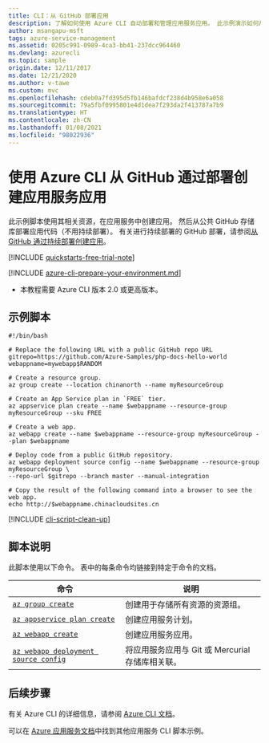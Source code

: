 ```yaml
---
title: CLI：从 GitHub 部署应用
description: 了解如何使用 Azure CLI 自动部署和管理应用服务应用。 此示例演示如何从 GitHub 部署应用。
author: msangapu-msft
tags: azure-service-management
ms.assetid: 0205c991-0989-4ca3-bb41-237dcc964460
ms.devlang: azurecli
ms.topic: sample
origin.date: 12/11/2017
ms.date: 12/21/2020
ms.author: v-tawe
ms.custom: mvc
ms.openlocfilehash: cdeb0a7fd395d5fb146bafdcf238d4b958e6a058
ms.sourcegitcommit: 79a5fbf0995801e4d1dea7f293da2f413787a7b9
ms.translationtype: HT
ms.contentlocale: zh-CN
ms.lasthandoff: 01/08/2021
ms.locfileid: "98022936"
---
```

# <a name="create-an-app-service-app-with-deployment-from-github-using-azure-cli"></a>使用 Azure CLI 从 GitHub 通过部署创建应用服务应用

此示例脚本使用其相关资源，在应用服务中创建应用。 然后从公共 GitHub 存储库部署应用代码（不用持续部署）。 有关进行持续部署的 GitHub 部署，请参阅[从 GitHub 通过持续部署创建应用](cli-continuous-deployment-github.md)。

[!INCLUDE [quickstarts-free-trial-note](../../../includes/quickstarts-free-trial-note.md)]

[!INCLUDE [azure-cli-prepare-your-environment.md](../../../includes/azure-cli-prepare-your-environment.md)]

 - 本教程需要 Azure CLI 版本 2.0 或更高版本。

<!-- If using Azure Cloud Shell, the latest version is already installed.-->

## <a name="sample-script"></a>示例脚本

```azurecli
#!/bin/bash

# Replace the following URL with a public GitHub repo URL
gitrepo=https://github.com/Azure-Samples/php-docs-hello-world
webappname=mywebapp$RANDOM

# Create a resource group.
az group create --location chinanorth --name myResourceGroup

# Create an App Service plan in `FREE` tier.
az appservice plan create --name $webappname --resource-group myResourceGroup --sku FREE

# Create a web app.
az webapp create --name $webappname --resource-group myResourceGroup --plan $webappname

# Deploy code from a public GitHub repository. 
az webapp deployment source config --name $webappname --resource-group myResourceGroup \
--repo-url $gitrepo --branch master --manual-integration

# Copy the result of the following command into a browser to see the web app.
echo http://$webappname.chinacloudsites.cn
```

[!INCLUDE [cli-script-clean-up](../../../includes/cli-script-clean-up.md)]

## <a name="script-explanation"></a>脚本说明

此脚本使用以下命令。 表中的每条命令均链接到特定于命令的文档。

| 命令 | 说明 |
|---|---|
| [`az group create`](https://docs.azure.cn/cli/group#az_group_create) | 创建用于存储所有资源的资源组。 |
| [`az appservice plan create`](https://docs.azure.cn/cli/appservice/plan#az_appservice_plan_create) | 创建应用服务计划。 |
| [`az webapp create`](https://docs.azure.cn/cli/webapp#az_webapp_create) | 创建应用服务应用。 |
| [`az webapp deployment source config`](https://docs.azure.cn/cli/webapp/deployment/source#az_webapp_deployment_source_config) | 将应用服务应用与 Git 或 Mercurial 存储库相关联。 |

## <a name="next-steps"></a>后续步骤

有关 Azure CLI 的详细信息，请参阅 [Azure CLI 文档](https://docs.azure.cn/cli)。

可以在 [Azure 应用服务文档](../samples-cli.md)中找到其他应用服务 CLI 脚本示例。